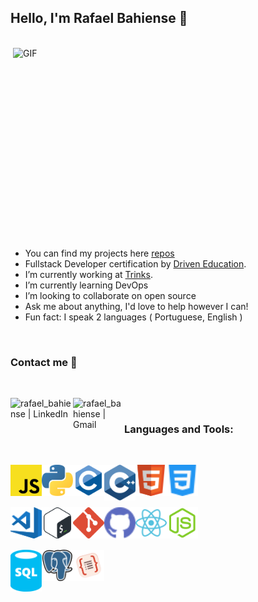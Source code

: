 ## Hello, I'm Rafael Bahiense 👋
<br />

 <img align="right" alt="GIF" src="https://media.giphy.com/media/xUA7bdpLxQhsSQdyog/giphy.gif" width="500" height="320" />
 

<br />

- You can find my projects here [repos]
- Fullstack Developer certification by [Driven Education].
- I’m currently working at [Trinks].
- I’m currently learning DevOps
- I’m looking to collaborate on open source
- Ask me about anything, I'd love to help however I can!
- Fun fact: I speak 2 languages ( Portuguese, English )

<br />

### Contact me 🤝
<br />

[<img align="left" alt="rafael_bahiense | LinkedIn" width="100px" src="https://img.shields.io/badge/LinkedIn-0077B5?style=for-the-badge&logo=linkedin&logoColor=white" />][linkedin]
[<img align="left" alt="rafael_bahiense | Gmail" width="82px" src="https://img.shields.io/badge/Gmail-D14836?style=for-the-badge&logo=gmail&logoColor=white" />][email]

<br />

### Languages and Tools:

<br />

[<img align="left" alt="JavaScript" width="50px" src="./assets/javascript.svg" />][es6]
[<img align="left" alt="python" width="50px" src="./assets/python.svg" />][python]
[<img align="left" alt="C" width="50px" src="./assets/c.svg" />][c]
[<img align="left" alt="C++" width="50px" src="./assets/cpp.svg" />][cpp]
[<img align="left" alt="HTML5" width="50px" src="./assets/html.svg" />][html]
[<img align="left" alt="CSS3" width="50px" src="./assets/css.svg" />][css]
<br />
<br />
<br />
<br />
[<img align="left" alt="Visual Studio Code" width="50px" src="./assets/visual-studio-code.svg" />][visual-studio-code]
[<img align="left" alt="Bash" width="50px" src="./assets/bash.svg" />][bash]
[<img align="left" alt="Git" width="50px" src="./assets/git.svg" />][git]
[<img align="left" alt="GitHub" width="50px" src="./assets/github.svg" />][github]
[<img align="left" alt="React" width="50px" src="./assets/react.svg" />][react]
[<img align="left" alt="Node-js" width="50px" src="./assets/node-js.svg" />][node-js]
<br />
<br />
<br />
<br />
[<img align="left" alt="SQL" width="50px" src="./assets/sql.svg" />][sql]
[<img align="left" alt="PostgreSQL" width="50px" src="./assets/postgresql.svg" />][postgresql]
[<img align="left" alt="TypeORM" width="50px" src="./assets/typeorm.png" />][typeorm]

[es6]: https://262.ecma-international.org/6.0/
[python]: https://www.python.org/
[c]: https://www.iso.org/standard/74528.html
[cpp]: https://isocpp.org/
[html]: https://www.w3schools.com/html/
[css]: https://www.w3schools.com/css/
[visual-studio-code]: https://code.visualstudio.com/
[bash]: https://www.gnu.org/software/bash/
[git]: https://git-scm.com/
[github]: https://github.com/
[react]: https://reactjs.org/
[node-js]: https://nodejs.org/
[sql]: https://www.iso.org/standard/63555.html
[postgresql]: https://www.postgresql.org/
[typeorm]: https://typeorm.io/

<br />
<br />
<br />
<br />


[email]: mailto:rafaelbahiense@id.uff.br
[linkedin]: https://www.linkedin.com/in/rafael-bahiense/
[repos]: https://github.com/RafaelBahiense?tab=repositories
[driven education]: https://driveneducation.com.br/
[Trinks]: https://www.trinks.com/
